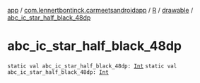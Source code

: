 [app](../../../index.md) / [com.lennertbontinck.carmeetsandroidapp](../../index.md) / [R](../index.md) / [drawable](index.md) / [abc_ic_star_half_black_48dp](./abc_ic_star_half_black_48dp.md)

# abc_ic_star_half_black_48dp

`static val abc_ic_star_half_black_48dp: `[`Int`](https://kotlinlang.org/api/latest/jvm/stdlib/kotlin/-int/index.html)
`static val abc_ic_star_half_black_48dp: `[`Int`](https://kotlinlang.org/api/latest/jvm/stdlib/kotlin/-int/index.html)